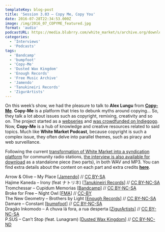 ```yaml
---
templateKey: blog-post
title: 'Session 3.03 – Copy Me, Copy You'
date: 2016-07-28T22:34:53.000Z
image: /img/2016_07_COPYME_featured.jpg
format: 'audio'
podcastURL: https://media.blubrry.com/white_market/s/archive.org/download/WhiteMarket20160728Session303/WhiteMarket-20160728-Session303.mp3
categories:
  - 'Interviews'
  - 'Podcasts'
tags:
  - 'Bandcamp'
  - 'bumpfoot'
  - 'Copy-Me'
  - 'Dusted Wax Kingdom'
  - 'Enough Records'
  - 'Free Music Archive'
  - 'Jamendo'
  - 'Tanukineiri Records'
  - 'ZigurArtists'
---
```


On this week’s show, we had the pleasure to talk to **Alex Lungu** from [**Copy-Me**](http://copy-me.org). **Copy-Me** is a platform that tries to debunk myths around copying… So, they talk a lot about issues such as copyright, remixing, creativity and so on. The project started as a [webseries](http://copy-me.org/category/web-series/) and [was crowdfunded on Indiegogo](http://copy-me.org/2014/04/copy-me-indiegogo-crowdfunded-web-series-on-copyright/). Now, **Copy-Me** is a hub of knowledge and creative resources related to said topics. Much like **White Market Podcast**, because copyright is such a complex issue, they often delve into parallel themes, such as piracy and web surveillance.

Following the current [transformation of White Market into a syndication platform](http://www.whitemarketpodcast.co.uk/blog/2016/07/06/white-market-becomes-syndication-platform/) for community radio stations, [the interview is also available for download](https://archive.org/details/WMP_Interview_AlexLunguCopyMe) as a standalone piece (two parts), in both WAV and MP3. You can find extra details about the content on each part and extra credits [**here**](https://archive.org/details/WMP_Interview_AlexLunguCopyMe).

Arrow & Olive – My Place \[[Jamendo](https://www.jamendo.com/album/155133/arrow-and-olive)\] // [CC BY-SA  
](https://creativecommons.org/licenses/by-sa/3.0/)Hajime Kaneda – Irony (feat ナトリネ) \[[Tanukineiri Records](https://tanukineirirecords.bandcamp.com/album/mig-mig)\] // [CC BY-NC-SA](https://creativecommons.org/licenses/by-nc-sa/3.0/)  
Tromchessar – Cupidum Memorias \[[Bandcamp](https://soiree-jp.bandcamp.com/album/frctrd)\] // [CC BY-NC-SA  
](https://creativecommons.org/licenses/by-nc-sa/3.0/)Broke for Free – Night Owl \[[FMA](http://freemusicarchive.org/music/Broke_For_Free/Directionless_EP/)\] // [CC-BY](http://creativecommons.org/licenses/by/4.0/)  
The New Geometry – Brothers by Light \[[Enough Records](http://enoughrecords.scene.org/release/enrmp387)\] // [CC BY-NC-SA](https://creativecommons.org/licenses/by-nc-sa/3.0/)  
Damare – Constant \[[bumpfoot](http://www.bumpfoot.net/foot256.html)\] // [CC BY-NC-SA](https://creativecommons.org/licenses/by-nc-sa/3.0/)  
Dragão Inkomodo – A chuva lá fora, a rua desperta \[[ZigurArtists](https://zigurartists.bandcamp.com/album/da-m-quina-se-fez-o-homem-ou-vice-versa)\] // [CC BY-NC-SA  
](https://creativecommons.org/licenses/by-nc-sa/3.0/)P.SUS – Can’t Stop (feat. Lunagram) \[[Dusted Wax Kingdom](http://dustedwax.org/dwk277.html)\] // [CC BY-NC-ND](https://creativecommons.org/licenses/by-nc-nd/3.0/)
